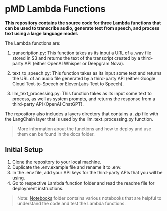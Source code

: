 # pMD Lambda Functions

**This repository contains the source code for three Lambda functions that can be used to transcribe audio, generate text from speech, and process text using a large language model.**

The Lambda functions are:

1. transcription.py: This function takes as its input a URL of a .wav file stored in S3 and returns the text of the transcript created by a third-party API (either OpenAI Whisper or Deepgram Nova).

2. text_to_speech.py: This function takes as its input some text and returns the URL of an audio file generated by a third-party API (either Google Cloud Text-to-Speech or ElevenLabs Text to Speech).

3. llm_text_processing.py: This function takes as its input some text to process, as well as system prompts, and returns the response from a third-party API (OpenAI ChatGPT).

The repository also includes a layers directory that contains a .zip file with the LangChain layer that is used by the llm_text_processing.py function.

> More information about the functions and how to deploy and use them can be found in the docs folder.

## Initial Setup

1. Clone the repository to your local machine.
2. Duplicate the .env.example file and rename it to .env.
3. In the .env file, add your API keys for the third-party APIs that you will be using.
4. Go to respective Lambda function folder and read the readme file for deployment instructions.

> Note: [Notebooks](./notebooks) folder contains various notebooks that are helpful to understand the code and test the Lambda functions.
